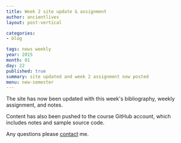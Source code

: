 ```yaml
---
title: Week 2 site update & assignment
author: ancientlives
layout: post-vertical

categories:
- blog

tags: news weekly
year: 2015
month: 01
day: 22
published: true
summary: site updated and week 2 assignment now posted
menu: new-semester
---
```


The site has now been updated with this week's bibliography, weekly assignment, and notes.

Content has also been pushed to the course GitHub account, which includes notes and sample source code.

Any questions please [contact](/contact) me.